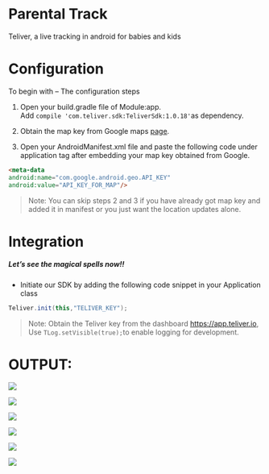 # Parental Track

Teliver, a live tracking in android for babies and kids

# Configuration

To begin with – The configuration steps

1. Open your build.gradle file of Module:app.  
   Add `compile 'com.teliver.sdk:TeliverSdk:1.0.18'`as dependency.

2. Obtain the map key from Google maps [page](https://developers.google.com/maps/documentation/android-api/).

3. Open your AndroidManifest.xml file and paste the following code under application tag after embedding your map key obtained from Google.

```markdown
<meta-data
android:name="com.google.android.geo.API_KEY"
android:value="API_KEY_FOR_MAP"/>
```

> Note: You can skip steps 2 and 3 if you have already got map key and added it in manifest or you just want the location updates alone.

##### 

# Integration

##### Let’s see the magical spells now!!

* Initiate our SDK by adding the following code snippet in your Application class

```java
Teliver.init(this,"TELIVER_KEY");
```

> Note: Obtain the Teliver key from the dashboard https://app.teliver.io, Use `TLog.setVisible(true);`to enable logging for development.

# OUTPUT:

![](https://github.com/tracebackerror/parental_track/blob/master/output_and_apk/01.gif)

![](https://github.com/tracebackerror/parental_track/blob/master/output_and_apk/IMG-20190415-WA0007.jpg)

![](https://github.com/tracebackerror/parental_track/blob/master/output_and_apk/IMG-20190416-WA0006.jpeg)

![](https://github.com/tracebackerror/parental_track/blob/master/output_and_apk/Screenshot_20190415-185215.jpeg)

![](https://github.com/tracebackerror/parental_track/blob/master/output_and_apk/Screenshot_20190415-185559.jpeg)

![](https://github.com/tracebackerror/parental_track/blob/master/output_and_apk/Screenshot_20190415-190400.jpeg)



